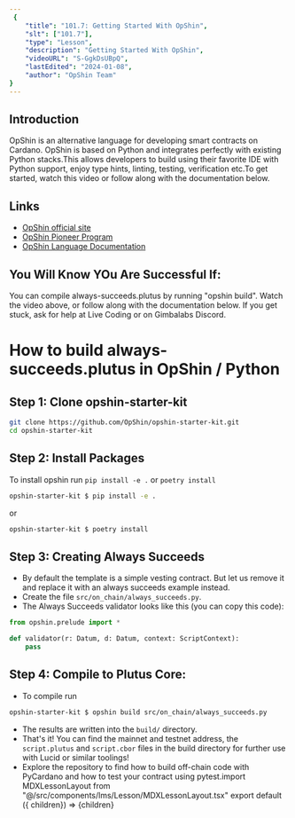 ```yaml
---
 {
	"title": "101.7: Getting Started With OpShin",
	"slt": ["101.7"],
	"type": "Lesson",
	"description": "Getting Started With OpShin",
	"videoURL": "S-GgkDsUBpQ",
	"lastEdited": "2024-01-08",
	"author": "OpShin Team"
}
---
```


## Introduction

OpShin is an alternative language for developing smart contracts on Cardano. OpShin is based on Python and integrates perfectly with existing Python stacks.This allows developers to build using their favorite IDE with Python support, enjoy type hints, linting, testing, verification etc.To get started, watch this video or follow along with the documentation below.

## Links
- [OpShin official site](https://opshin.dev/)
- [OpShin Pioneer Program](https://github.com/OpShin/opshin-pioneer-program/)
- [OpShin Language Documentation](https://book.opshin.dev/)

## You Will Know YOu Are Successful If:
You can compile always-succeeds.plutus by running "opshin build". Watch the video above, or follow along with the documentation below. If you get stuck, ask for help at Live Coding or on Gimbalabs Discord.

# How to build always-succeeds.plutus in OpShin / Python


## Step 1: Clone opshin-starter-kit

```bash
git clone https://github.com/OpShin/opshin-starter-kit.git
cd opshin-starter-kit
```

## Step 2: Install Packages

To install opshin run `pip install -e .` or `poetry install`

```bash
opshin-starter-kit $ pip install -e .
```

or

```bash
opshin-starter-kit $ poetry install
```


## Step 3: Creating Always Succeeds

- By default the template is a simple vesting contract. But let us remove it and replace it with an always succeeds example instead.
- Create the file `src/on_chain/always_succeeds.py`.
- The Always Succeeds validator looks like this (you can copy this code):

```python
from opshin.prelude import *

def validator(r: Datum, d: Datum, context: ScriptContext):
	pass
```


## Step 4: Compile to Plutus Core:

- To compile run
```bash
opshin-starter-kit $ opshin build src/on_chain/always_succeeds.py
```
- The results are written into the `build/` directory.
- That's it! You can find the mainnet and testnet address, the `script.plutus` and `script.cbor` files in the build directory for further use with Lucid or similar toolings!
- Explore the repository to find how to build off-chain code with PyCardano and how to test your contract using pytest.import MDXLessonLayout from "@/src/components/lms/Lesson/MDXLessonLayout.tsx"
export default ({ children}) => <MDXLessonLayout>{children}</MDXLessonLayout>